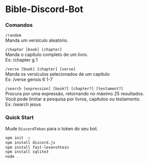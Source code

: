 # Bible-Discord-Bot

### Comandos

```/random```  
Manda um versículo aleatório.  

```/chapter [book] [chapter]```  
Manda o capítulo completo de um livro.  
Ex: /chapter g 1

```/verse [book] [chapter] [verse]```  
Manda os versículos selecionados de um capítulo  
Ex: /verse gensis 6 1-7

```/search [expression] [book?] [chapter?] [testament?]```  
Procura por uma expressão, retornando no máximo 25 resultados.  
Você pode limitar a pesquisa por livros, capítulos ou testamento.  
Ex: /search jesus

### Quick Start
Mude ```DiscordToken``` para o token do seu bot.

```bash
npm init -y
npm install discord.js
npm install fast-levenshtein
npm install sqlite3
node .
```
